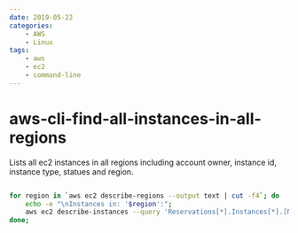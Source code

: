 ```yaml
---
date: 2019-05-22
categories:
    - AWS
    - Linux
tags:
    - aws
    - ec2
    - command-line
---
```


# aws-cli-find-all-instances-in-all-regions

Lists all ec2 instances in all regions including account owner, instance id, instance type, statues and region.

```bash

for region in `aws ec2 describe-regions --output text | cut -f4`; do
    echo -e "\nInstances in: '$region':";
    aws ec2 describe-instances --query 'Reservations[*].Instances[*].[NetworkInterfaces[0].OwnerId, Placement.AvailabilityZone, VpcId, InstanceId, InstanceType, State.Name]' --output text --region ${region};
done;

```

